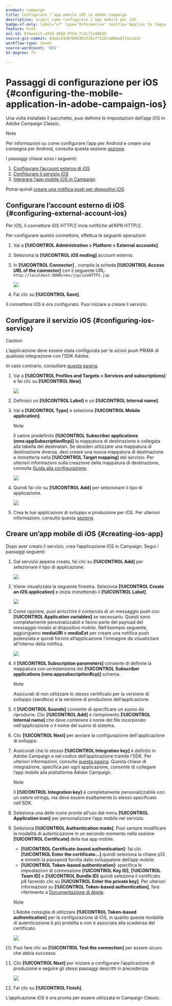 ```yaml
---
product: campaign
title: Configurare l’app mobile iOS in Adobe Campaign
description: Scopri come configurare l’app mobile per iOS
badge-v7-only: label="v7" type="Informative" tooltip="Applies to Campaign Classic v7 only"
feature: Push
exl-id: 67eee1c5-a918-46b9-875d-7c3c71c00635
source-git-commit: 8debcd3d8fb883b3316cf75187a86bebf15a1d31
workflow-type: tm+mt
source-wordcount: '651'
ht-degree: 7%

---
```


# Passaggi di configurazione per iOS {#configuring-the-mobile-application-in-adobe-campaign-ios}



Una volta installato il pacchetto, puoi definire le impostazioni dell’app iOS in Adobe Campaign Classic.

>[!NOTE]
>
>Per informazioni su come configurare l’app per Android e creare una consegna per Android, consulta questa sezione [sezione](configuring-the-mobile-application-android.md).

I passaggi chiave sono i seguenti:

1. [Configurare l’account esterno di iOS](#configuring-external-account-ios)
1. [Configurare il servizio iOS](#configuring-ios-service)
1. [Integrare l’app mobile iOS in Campaign](#creating-ios-app)

Potrai quindi [creare una notifica push per dispositivi iOS](create-notifications-ios.md).


## Configurare l’account esterno di iOS {#configuring-external-account-ios}

Per iOS, il connettore iOS HTTP/2 invia notifiche all’APN HTTP/2.

Per configurare questo connettore, effettua le seguenti operazioni:

1. Vai a **[!UICONTROL Administration > Platform > External accounts]**.
1. Seleziona la **[!UICONTROL iOS routing]** account esterno.
1. In **[!UICONTROL Connector]** , compila la scheda **[!UICONTROL Access URL of the connector]** con il seguente URL: ```http://localhost:8080/nms/jsp/iosHTTP2.jsp```

   ![](assets/nmac_connectors.png)

1. Fai clic su **[!UICONTROL Save]**.

Il connettore iOS è ora configurato. Puoi iniziare a creare il servizio.

## Configurare il servizio iOS {#configuring-ios-service}

>[!CAUTION]
>
>L’applicazione deve essere stata configurata per le azioni push PRIMA di qualsiasi integrazione con l’SDK Adobe.
>
>In caso contrario, consultare [questa pagina](https://developer.apple.com/documentation/usernotifications).

1. Vai a **[!UICONTROL Profiles and Targets > Services and subscriptions]** e fai clic su **[!UICONTROL New]**.

   ![](assets/nmac_service_1.png)

1. Definisci un **[!UICONTROL Label]** e un **[!UICONTROL Internal name]**.
1. Vai a **[!UICONTROL Type]** e seleziona **[!UICONTROL Mobile application]**.

   >[!NOTE]
   >
   >Il valore predefinito **[!UICONTROL Subscriber applications (nms:appSubscriptionRcp)]** la mappatura di destinazione è collegata alla tabella dei destinatari. Se desideri utilizzare una mappatura di destinazione diversa, devi creare una nuova mappatura di destinazione e immetterla nella **[!UICONTROL Target mapping]** del servizio. Per ulteriori informazioni sulla creazione della mappatura di destinazione, consulta [Guida alla configurazione](../../configuration/using/about-custom-recipient-table.md).

   ![](assets/nmac_ios.png)

1. Quindi fai clic su **[!UICONTROL Add]** per selezionare il tipo di applicazione.

   ![](assets/nmac_service_2.png)

1. Crea le tue applicazioni di sviluppo e produzione per iOS. Per ulteriori informazioni, consulta questa [sezione](configuring-the-mobile-application.md#creating-ios-app).

## Creare un’app mobile di iOS {#creating-ios-app}

Dopo aver creato il servizio, crea l’applicazione iOS in Campaign. Segui i passaggi seguenti:

1. Dal servizio appena creato, fai clic su **[!UICONTROL Add]** per selezionare il tipo di applicazione.

   ![](assets/nmac_service_2.png)

1. Viene visualizzata la seguente finestra. Seleziona **[!UICONTROL Create an iOS application]** e inizia immettendo il **[!UICONTROL Label]**.

   ![](assets/nmac_ios_2.png)

1. Come opzione, puoi arricchire il contenuto di un messaggio push con **[!UICONTROL Application variables]** se necessario. Questi sono completamente personalizzabili e fanno parte del payload del messaggio inviato al dispositivo mobile.
Nell’esempio seguente, aggiungiamo **mediaURl** e **mediaExt** per creare una notifica push potenziata e quindi fornire all’applicazione l’immagine da visualizzare all’interno della notifica.

   ![](assets/nmac_ios_3.png)

1. Il **[!UICONTROL Subscription parameters]** consente di definire la mappatura con un’estensione del **[!UICONTROL Subscriber applications (nms:appsubscriptionRcp)]** schema.

   >[!NOTE]
   >
   >Assicurati di non utilizzare lo stesso certificato per la versione di sviluppo (sandbox) e la versione di produzione dell’applicazione.

1. Il **[!UICONTROL Sounds]** consente di specificare un suono da riprodurre. Clic **[!UICONTROL Add]** e riempimento **[!UICONTROL Internal name]** che deve contenere il nome del file incorporato nell&#39;applicazione o il nome del suono di sistema.

1. Clic **[!UICONTROL Next]** per avviare la configurazione dell&#39;applicazione di sviluppo.

1. Assicurati che lo stesso **[!UICONTROL Integration key]** è definito in Adobe Campaign e nel codice dell’applicazione tramite l’SDK. Per ulteriori informazioni, consulta [questa pagina](integrating-campaign-sdk-into-the-mobile-application.md). Questa chiave di integrazione, specifica per ogni applicazione, consente di collegare l’app mobile alla piattaforma Adobe Campaign.

   >[!NOTE]
   >
   > Il **[!UICONTROL Integration key]** è completamente personalizzabile con un valore stringa, ma deve essere esattamente lo stesso specificato nell’SDK.

1. Seleziona una delle icone pronte all’uso dal menu **[!UICONTROL Application icon]** per personalizzare l’app mobile nel servizio.

1. Seleziona **[!UICONTROL Authentication mode]**. Puoi sempre modificare la modalità di autenticazione in un secondo momento nella sezione **[!UICONTROL Certificate]** della tua app mobile.
   * **[!UICONTROL Certificate-based authentication]**: fai clic **[!UICONTROL Enter the certificate...]**  quindi seleziona la chiave p12 e immetti la password fornita dallo sviluppatore dell’app mobile.
   * **[!UICONTROL Token-based authentication]**: specifica le impostazioni di connessione **[!UICONTROL Key ID]**, **[!UICONTROL Team ID]** e **[!UICONTROL Bundle ID]** quindi seleziona il certificato p8 facendo clic su **[!UICONTROL Enter the private key]**. Per ulteriori informazioni su **[!UICONTROL Token-based authentication]**, fare riferimento a [Documentazione di Apple](https://developer.apple.com/documentation/usernotifications/setting_up_a_remote_notification_server/establishing_a_token-based_connection_to_apns).

   >[!NOTE]
   >
   > L’Adobe consiglia di utilizzare **[!UICONTROL Token-based authentication]** per la configurazione di iOS, in quanto questa modalità di autenticazione è più protetta e non è associata alla scadenza del certificato.

   ![](assets/nmac_ios_4.png)

1. Puoi fare clic su **[!UICONTROL Test the connection]** per essere sicuro che abbia successo.

1. Clic **[!UICONTROL Next]** per iniziare a configurare l’applicazione di produzione e seguire gli stessi passaggi descritti in precedenza.

   ![](assets/nmac_ios_5.png)

1. Fai clic su **[!UICONTROL Finish]**.

L’applicazione iOS è ora pronta per essere utilizzata in Campaign Classic.
